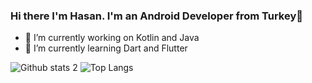 ### Hi there I'm Hasan. I'm an Android Developer from Turkey👋

- 🔭 I’m currently working on Kotlin and Java
- 🌱 I’m currently learning Dart and Flutter

![Github stats 2](https://github-readme-stats.vercel.app/api?username=AkcayHasan&show_icons=true&theme=radical)
![Top Langs](https://github-readme-stats.vercel.app/api/top-langs/?username=AkcayHasan&layout=compact&theme=radical)


<!--
- 👯 I’m looking to collaborate on ...
- 🤔 I’m looking for help with ...
- 💬 Ask me about ...
- 📫 How to reach me: ...
- 😄 Pronouns: ...
- ⚡ Fun fact: ...
-->

